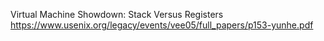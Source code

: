 Virtual Machine Showdown: Stack Versus Registers 
https://www.usenix.org/legacy/events/vee05/full_papers/p153-yunhe.pdf
